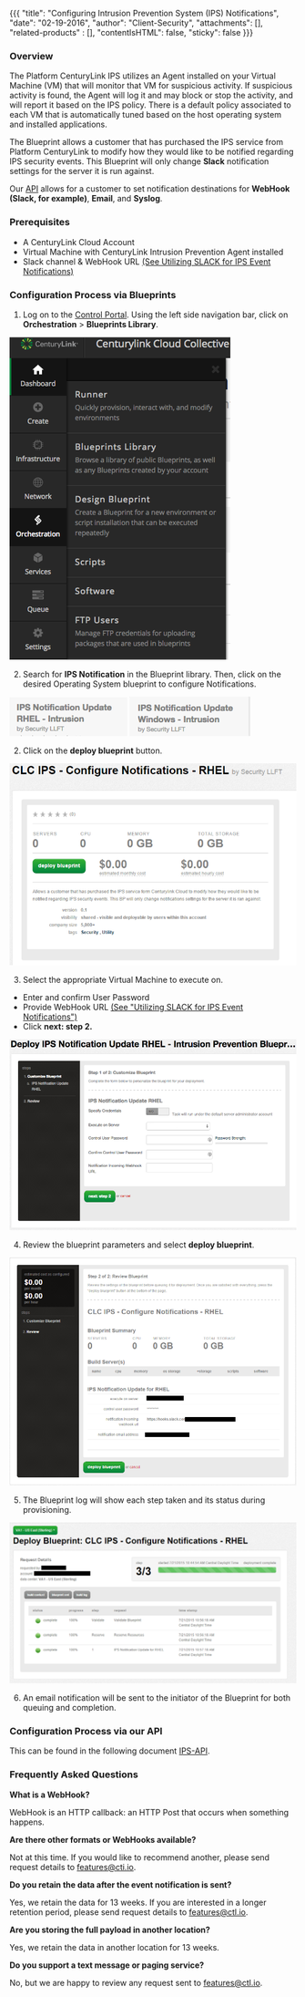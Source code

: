 {{{
  "title": "Configuring Intrusion Prevention System (IPS) Notifications",
  "date": "02-19-2016",
  "author": "Client-Security",
  "attachments": [],
  "related-products" : [],
  "contentIsHTML": false,
  "sticky": false
}}}

### Overview

The Platform CenturyLink IPS utilizes an Agent installed on your Virtual Machine (VM) that will monitor that VM for suspicious activity. If suspicious activity is found, the Agent will log it and may block or stop the activity, and will report it based on the IPS policy. There is a default policy associated to each VM that is automatically tuned based on the host operating system and installed applications.

The Blueprint allows a customer that has purchased the IPS service from Platform CenturyLink to modify how they would like to be notified regarding IPS security events. This Blueprint will only change **Slack** notification settings for the server it is run against.

Our [API](../Security/ips-api.md) allows for a customer to set notification destinations for **WebHook (Slack, for example)**, **Email**, and **Syslog**.  

### Prerequisites

* A CenturyLink Cloud Account
* Virtual Machine with CenturyLink Intrusion Prevention Agent installed
* Slack channel & WebHook URL [(See Utilizing SLACK for IPS Event Notifications)](utilizing-slack-for-ips-event-notifications.md)

### Configuration Process via Blueprints

1. Log on to the [Control Portal](https://control.ctl.io/). Using the left side navigation bar, click on **Orchestration** > **Blueprints Library**.

  ![Control Portal](../images/client-security/IPSblueprintcontrolportal.png)

2. Search for **IPS Notification** in the Blueprint library. Then, click on the desired Operating System blueprint to configure Notifications.

  ![Notification Update RHEL](../images/notificationupdate_rhel_blueprintname.png) ![Notification Update Windows](../images/notificationupdate_windows_blueprintname.png)

2. Click on the **deploy blueprint** button.

  ![Configure Notifications RHEL](../images/notificationupdate_rhel_configure.png)

3. Select the appropriate Virtual Machine to execute on.

  * Enter and confirm User Password
  * Provide WebHook URL [(See "Utilizing SLACK for IPS Event Notifications")](utilizing-slack-for-ips-event-notifications.md)
  * Click **next: step 2.**

  ![Configure Notifications RHEL Fields](../images/notificationupdate_rhel_blueprintfields.png)

4. Review the blueprint parameters and select **deploy blueprint**.

  ![Deploy Blueprint](../images/notificationupdate_rhel_deploy.png)

5. The Blueprint log will show each step taken and its status during provisioning.

  ![Blueprint Status Log](../images/notificationupdate_rhel_logstatus.png)

6. An email notification will be sent to the initiator of the Blueprint for both queuing and completion.

### Configuration Process via our API
This can be found in the following document [IPS-API](ips-api.md).

### Frequently Asked Questions

**What is a WebHook?**

WebHook is an HTTP callback: an HTTP Post that occurs when something happens.

**Are there other formats or WebHooks available?**

Not at this time. If you would like to recommend another, please send request details to [features@cti.io](mailto:features@ctl.io).

**Do you retain the data after the event notification is sent?**

Yes, we retain the data for 13 weeks.  If you are interested in a longer retention period, please send request details to [features@ctl.io](mailto:features@ctl.io).

**Are you storing the full payload in another location?**

Yes, we retain the data in another location for 13 weeks.

**Do you support a text message or paging service?**

No, but we are happy to review any request sent to [features@ctl.io](mailto:features@ctl.io).
